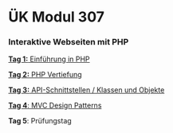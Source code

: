 # ÜK Modul 307

### Interaktive Webseiten mit PHP

[**Tag 1:** Einführung in PHP](/ilv.307/01-modul-307)

[**Tag 2:** PHP Vertiefung](/ilv.307/02-modul-307)

[**Tag 3:** API-Schnittstellen / Klassen und Objekte](/ilv.307/03-modul-307)

[**Tag 4**: MVC Design Patterns](/ilv.307/04-modul-307)

**Tag 5**: Prüfungstag
<!--stackedit_data:
eyJoaXN0b3J5IjpbLTMxODgyNDE5MSwtMjA5NzM3MjcyMCw2Mz
k1OTk5MjksLTc0MjU3MDQyMiwtMjk4MTg3NzM2LC0yNDg4OTA0
MTMsLTE2MjY1NTMyNTEsLTg0MjM1NTIwOSwxODY5NjU4OTQwLD
k5ODA3MDU4MywtNjE0MzMzODUxLC0xMTAxMTYzMDIyLDQwOTA1
MTM2NCwxOTU5MDEzMDg1LDg5MzAyOTQ1NCwtMTQ0MzQyODE3OC
wtMTM2MjAwMTY4OSwxNDY5MTg1OTJdfQ==
-->